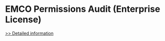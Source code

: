 # EMCO Permissions Audit (Enterprise License)
[>> Detailed information](https://secure.shareit.com/shareit/product.html?productid=300072324&affiliateid=200057808)